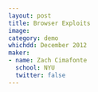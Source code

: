 ```yaml
---
layout: post
title: Browser Exploits
image:
category: demo 
whichdd: December 2012
maker:
- name: Zach Cimafonte
  school: NYU
  twitter: false
---
```


